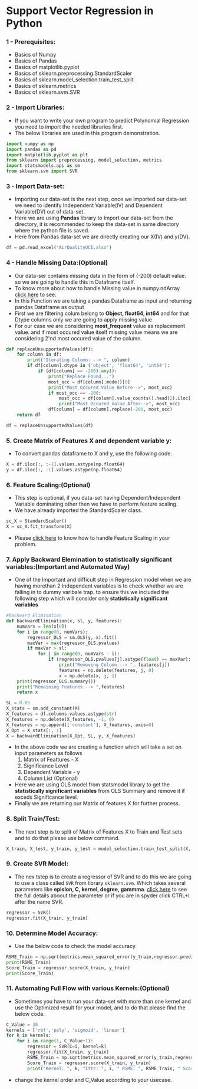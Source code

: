 # Support Vector Regression in Python

### 1 - Prerequisites:    
  - Basics of Numpy    
  - Basics of Pandas          
  - Basics of matplotlib.pyplot
  - Basics of sklearn.preprocessing.StandardScaler
  - Basics of sklearn.model_selection.train_test_split
  - Basics of sklearn.metrics
  - Basics of sklearn.svm.SVR

### 2 - Import Libraries:
- If you want to write your own program to predict Polynomial Regression you need to import the needed libraries first.
- The below libraries are used in this program demonstration.
```py
import numpy as np
import pandas as pd
import matplotlib.pyplot as plt
from sklearn import preprocessing, model_selection, metrics
import statsmodels.api as sm
from sklearn.svm import SVR
```

### 3 - Import Data-set:
- Importing our data-set is the next step, once we imported our data-set we need to identify Independent Variable(IV) and Dependent Variable(DV) out of data-set.
- Here we are using **Pandas** library to Import our data-set from the directory, it is recommended to keep the data-set in same directory where the python file is saved.
- Here from Pandas data-set we are directly creating our X(IV) and y(DV).
```py
df = pd.read_excel('AirQualityUCI.xlsx')
```

### 4 - Handle Missing Data:(Optional)
- Our data-ser contains missing data in the form of (-200) default value. so we are going to handle this in Dataframe itself.
- To know more about how to handle Missing value in numpy.ndArray [click here](https://github.com/ManikandanJeyabal/Machine-Learning-101/tree/master/2-Data%20Pre-Processing#1-handling-missing-data) to see.
- In this Function we are taking a pandas Dataframe as input and returning pandas Dataframe as output
- First we are filtering colum belong to **Object, float64, int64** and for that Dtype columns only we are going to apply missing value
- For our case we are considering **most_frequent** value as replacement value. and if most occured value itself missing value means we are considering 2'nd most occured value of the column. 
```py
def replaceUnsupportedValues(df):
    for column in df:
        print("Iterating Column: --> ", column)
        if df[column].dtype in ('object', 'float64', 'int64'):
            if (df[column] == -200).any():
                print("Replace Found...")
                most_occ = df[column].mode()[0]
                print("Most Occured Value Before-->", most_occ)
                if most_occ == -200:
                    most_occ = df[column].value_counts().head(2).iloc[[1]].idxmax()
                    print("Most Occured Value After-->", most_occ)
                df[column] = df[column].replace(-200, most_occ)
    return df

df = replaceUnsupportedValues(df)
```

### 5. Create Matrix of Features X and dependent variable y:
- To convert pandas dataframe to X and y, use the following code.
```py
X = df.iloc[:, :-1].values.astype(np.float64)
y = df.iloc[:, -1].values.astype(np.float64)
```

### 6. Feature Scaling:(Optional)
- This step is optional, if you data-set having Dependent/Independent Variable dominating other then we have to perform feature scaling.
- We have already imported the StandardScaler class.
```py
sc_X = StandardScaler()
X = sc_X.fit_transform(X)
``` 
- Please [click here](https://github.com/ManikandanJeyabal/Machine-Learning-101/tree/master/2-Data%20Pre-Processing#4-feature-scaling) to know how to handle Feature Scaling in your problem.

### 7. Apply Backward Elemination to statistically significant variables:(Important and Automated Way)
- One of the Important and difficult step in Regression model when we are having morethan 2 Independent variables is to check whether we are falling in to dummy varibale trap. to ensure this we included the following step which will consider only **statistically significant variables**
```py
#Backward Elimination
def backwardElimination(x, sl, y, features):
    numVars = len(x[0])
    for i in range(0, numVars):
        regressor_OLS = sm.OLS(y, x).fit()
        maxVar = max(regressor_OLS.pvalues)
        if maxVar > sl:
            for j in range(0, numVars - i):
                if (regressor_OLS.pvalues[j].astype(float) == maxVar):
                    print("Removing Column --> ", features[j])
                    features = np.delete(features, j, 0)
                    x = np.delete(x, j, 1)
    print(regressor_OLS.summary())
    print("Remaining Features --> ",features)
    return x

SL = 0.05
X_stats = sm.add_constant(X)
X_features = df.columns.values.astype(str)
X_features = np.delete(X_features, -1, 0)
X_features = np.append(['constant'], X_features, axis=0)
X_Opt = X_stats[:, :]
X = backwardElimination(X_Opt, SL, y, X_features)
```
- In the above code we are creating a function which will take a set on input parameters as follows
  1. Matrix of Feattures - X
  2. Significance Level
  3. Dependent Variable - y
  4. Column List (Optional)
- Here we are using OLS model from statsmodel library to get the **statistically significant variables** from OLS Summary and remove it if exceds Significance level.
- Finally we are returning our Matrix of features X for further process.

### 8. Split Train/Test:
- The next step is to split of Matrix of Features X to Train and Test sets and to do that please use below command.
```py
X_train, X_test, y_train, y_test = model_selection.train_test_split(X, y, test_size=0.2, random_state=1)
```

### 9. Create SVR Model:
- The nex tstep is to create a regressor of SVR and to do this we are going to use a class called ```SVR``` from library ```sklearn.svm```. Which takes several parameters like **epislon, C, kernel, degree, gammma**. [click here]() to see the full details aboout the parameter or if you are in spyder click CTRL+I after the name SVR.
```py
regressor = SVR()
regressor.fit(X_train, y_train)
```

### 10. Determine Model Accuracy:
- Use the below code to check the model accuracy.
```py
RSME_Train = np.sqrt(metrics.mean_squared_error(y_train,regressor.predict(X_train)))
print(RSME_Train)
Score_Train = regressor.score(X_train, y_train)
print(Score_Train)
```

### 11. Automating Full Flow with various Kernels:(Optional)
- Sometimes you have to run your data-set with more than one kernel and use the Optimized result for your model, and to do that please find the below code.
```py
C_Value = 30
kernels = ['rbf','poly', 'sigmoid', 'linear']
for k in kernels:
    for i in range(1, C_Value+1):
        regressor = SVR(C=i, kernel=k)
        regressor.fit(X_train, y_train)    
        RSME_Train = np.sqrt(metrics.mean_squared_error(y_train,regressor.predict(X_train)))
        Score_Train = regressor.score(X_train, y_train)
        print("Kernel: ", k, "Ittr: ", i, " RSME: ", RSME_Train, " Score: ", Score_Train)
```
- change the kernel order and C_Value according to your usecase.
